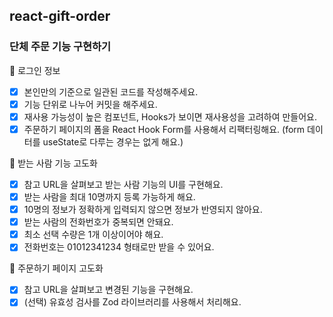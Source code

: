 ## react-gift-order

### 단체 주문 기능 구현하기

🔸 로그인 정보

- [x] 본인만의 기준으로 일관된 코드를 작성해주세요.
- [x] 기능 단위로 나누어 커밋을 해주세요.
- [x] 재사용 가능성이 높은 컴포넌트, Hooks가 보이면 재사용성을 고려하여 만들어요.
- [x] 주문하기 페이지의 폼을 React Hook Form를 사용해서 리팩터링해요. (form 데이터를 useState로 다루는 경우는 없게 해요.)

🔸 받는 사람 기능 고도화

- [x] 참고 URL을 살펴보고 받는 사람 기능의 UI를 구현해요.
- [x] 받는 사람을 최대 10명까지 등록 가능하게 해요.
- [x] 10명의 정보가 정확하게 입력되지 않으면 정보가 반영되지 않아요.
- [x] 받는 사람의 전화번호가 중복되면 안돼요.
- [x] 최소 선택 수량은 1개 이상이어야 해요.
- [x] 전화번호는 01012341234 형태로만 받을 수 있어요.

🔸 주문하기 페이지 고도화

- [x] 참고 URL을 살펴보고 변경된 기능을 구현해요.
- [x] (선택) 유효성 검사를 Zod 라이브러리를 사용해서 처리해요.
